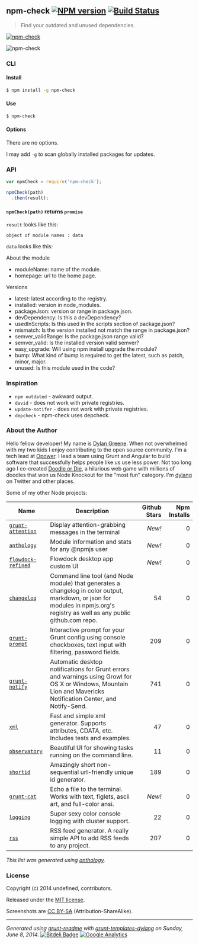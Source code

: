 <!---

This file was automatically generated.

Use `grunt readme` to regenerate.

--->
## npm-check [![NPM version](https://badge.fury.io/js/npm-check.png)](http://badge.fury.io/js/npm-check)  [![Build Status](https://travis-ci.org/dylang/npm-check.png)](https://travis-ci.org/dylang/npm-check) 

> Find your outdated and unused dependencies.

[![npm-check](https://nodei.co/npm/npm-check.png?downloads=true "npm-check")](https://nodei.co/npm/npm-check)


![npm-check](https://cloud.githubusercontent.com/assets/51505/3213203/c1cab104-ef84-11e3-9e5c-6e2bfdd1a558.png "npm-check")





### CLI

#### Install


```bash
$ npm install -g npm-check
```

#### Use

```bash
$ npm-check
```

#### Options

There are no options.

I may add `-g` to scan globally installed packages for updates.


### API

```js
var npmCheck = require('npm-check');

npmCheck(path)
  .then(result);
```

#### `npmCheck(path)` returns `promise`

`result` looks like this:

`object of module names : data`

`data` looks like this:

About the module

* moduleName: name of the module.
* homepage: url to the home page.

Versions

* latest: latest according to the registry.
* installed: version in node_modules.
* packageJson: version or range in package.json.
* devDependency: Is this a devDependency?
* usedInScripts: Is this used in the scripts section of package.json?
* mismatch: Is the version installed not match the range in package.json?
* semver_validRange: Is the package.json range valid?
* semver_valid: Is the installed version valid semver?
* easy_upgrade: Will using npm install upgrade the module?
* bump: What kind of bump is required to get the latest, such as patch, minor, major.
* unused: Is this module used in the code?


### Inspiration

* `npm outdated` - awkward output.
* `david` - does not work with private registries.
* `update-notifer` - does not work with private registries.
* `depcheck` - npm-check uses depcheck.





### About the Author

Hello fellow developer! My name is [Dylan Greene](https://github.com/dylang). When
not overwhelmed with my two kids I enjoy contributing to the open source community.
I'm a tech lead at [Opower](http://opower.com). I lead a team using Grunt and Angular to build software that
successfully helps people like us use less power.
Not too long ago I co-created [Doodle or Die](http://doodleordie.com), a hilarious web game with millions of
doodles that won us Node Knockout for the "most fun" category.
I'm [dylang](https://twitter.com/dylang) on Twitter and other places.

Some of my other Node projects:

| Name | Description | Github Stars | Npm Installs |
|---|---|--:|--:|
| [`grunt-attention`](https://github.com/dylang/grunt-attention) | Display attention-grabbing messages in the terminal | _New!_ | 0 |
| [`anthology`](https://github.com/dylang/anthology) | Module information and stats for any @npmjs user | _New!_ | 0 |
| [`flowdock-refined`](https://github.com/dylang/flowdock-refined) | Flowdock desktop app custom UI | _New!_ | 0 |
| [`changelog`](https://github.com/dylang/changelog) | Command line tool (and Node module) that generates a changelog in color output, markdown, or json for modules in npmjs.org's registry as well as any public github.com repo. | 54 | 0 |
| [`grunt-prompt`](https://github.com/dylang/grunt-prompt) | Interactive prompt for your Grunt config using console checkboxes, text input with filtering, password fields. | 209 | 0 |
| [`grunt-notify`](https://github.com/dylang/grunt-notify) | Automatic desktop notifications for Grunt errors and warnings using Growl for OS X or Windows, Mountain Lion and Mavericks Notification Center, and Notify-Send. | 741 | 0 |
| [`xml`](https://github.com/dylang/node-xml) | Fast and simple xml generator. Supports attributes, CDATA, etc. Includes tests and examples. | 47 | 0 |
| [`observatory`](https://github.com/dylang/observatory) | Beautiful UI for showing tasks running on the command line. | 11 | 0 |
| [`shortid`](https://github.com/dylang/shortid) | Amazingly short non-sequential url-friendly unique id generator. | 189 | 0 |
| [`grunt-cat`](https://github.com/dylang/grunt-cat) | Echo a file to the terminal. Works with text, figlets, ascii art, and full-color ansi. | _New!_ | 0 |
| [`logging`](https://github.com/dylang/logging) | Super sexy color console logging with cluster support. | 22 | 0 |
| [`rss`](https://github.com/dylang/node-rss) | RSS feed generator. A really simple API to add RSS feeds to any project. | 207 | 0 |

_This list was generated using [anthology](https://github.com/dylang/anthology)._


### License
Copyright (c) 2014 undefined, contributors.

Released under the [MIT license](https://tldrlegal.com/license/mit-license).

Screenshots are [CC BY-SA](http://creativecommons.org/licenses/by-sa/4.0/) (Attribution-ShareAlike).

***
_Generated using [grunt-readme](https://github.com/assemble/grunt-readme) with [grunt-templates-dylang](https://github.com/dylang/grunt-templates-dylang) on Sunday, June 8, 2014._ [![Bitdeli Badge](https://d2weczhvl823v0.cloudfront.net/dylang/npm-check/trend.png)](https://bitdeli.com/free "Bitdeli Badge") [![Google Analytics](https://ga-beacon.appspot.com/UA-4820261-3/dylang/npm-check)](https://github.com/igrigorik/ga-beacon)


<!---

This file was automatically generated.

Use `grunt readme` to regenerate.

--->